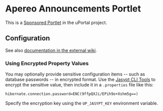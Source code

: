 # Apereo Announcements Portlet

This is a [Sponsored Portlet][] in the uPortal project.

## Configuration

See also [documentation in the external wiki][AnnouncementsPortlet in Confluence].

### Using Encrypted Property Values

You may optionally provide sensitive configuration items -- such as database passwords -- in encrypted format.  Use the [Jasypt CLI Tools](http://www.jasypt.org/cli.html) to encrypt the sensitive value, then include it in a `.properties` file like this:

```
hibernate.connection.password=ENC(9ffpQXJi/EPih9o+Xshm5g==)
```

Specify the encryption key using the `UP_JASYPT_KEY` environment variable.

[Sponsored Portlet]: https://wiki.jasig.org/display/PLT/Jasig+Sponsored+Portlets
[AnnouncementsPortlet in Confluence]: https://wiki.jasig.org/display/PLT/Announcements+Portlet
